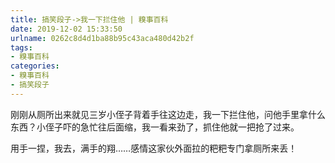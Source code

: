 ```yaml
---
title: 搞笑段子->我一下拦住他 | 糗事百科
date: 2019-12-02 15:33:50
urlname: 0262c8d4d1ba88b95c43aca480d42b2f
tags: 
- 糗事百科
categories:
- 糗事百科
- 搞笑段子
---
```

刚刚从厕所出来就见三岁小侄子背着手往这边走，我一下拦住他，问他手里拿什么东西？小侄子吓的急忙往后面缩，我一看来劲了，抓住他就一把抢了过来。

用手一捏，我去，满手的翔……感情这家伙外面拉的粑粑专门拿厕所来丢！


